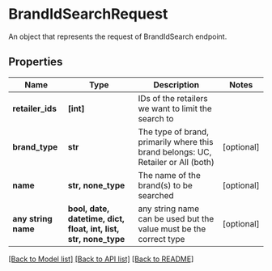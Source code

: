 # BrandIdSearchRequest

An object that represents the request of BrandIdSearch endpoint.

## Properties
Name | Type | Description | Notes
------------ | ------------- | ------------- | -------------
**retailer_ids** | **[int]** | IDs of the retailers we want to limit the search to | 
**brand_type** | **str** | The type of brand, primarily where this brand belongs: UC, Retailer or All (both) | [optional] 
**name** | **str, none_type** | The name of the brand(s) to be searched | [optional] 
**any string name** | **bool, date, datetime, dict, float, int, list, str, none_type** | any string name can be used but the value must be the correct type | [optional]

[[Back to Model list]](../README.md#documentation-for-models) [[Back to API list]](../README.md#documentation-for-api-endpoints) [[Back to README]](../README.md)


